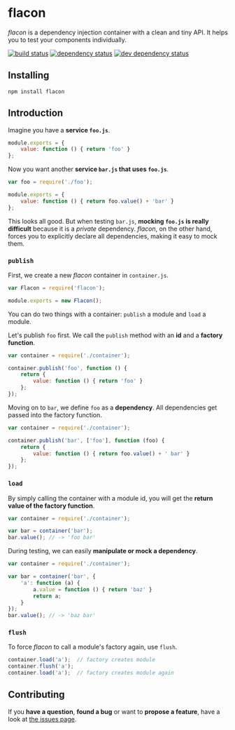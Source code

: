 # flacon

*flacon* is a dependency injection container with a clean and tiny API. It helps you to test your components individually.

[![build status](https://img.shields.io/travis/derhuerst/flacon.svg)](https://travis-ci.org/derhuerst/flacon)
[![dependency status](https://img.shields.io/david/derhuerst/flacon.svg)](https://david-dm.org/derhuerst/flacon#info=dependencies)
[![dev dependency status](https://img.shields.io/david/dev/derhuerst/flacon.svg)](https://david-dm.org/derhuerst/flacon#info=devDependencies)


## Installing

```
npm install flacon
```


## Introduction

Imagine you have a **service `foo.js`**.

```js
module.exports = {
	value: function () { return 'foo' }
};
```

Now you want another **service `bar.js` that uses `foo.js`**.

```js
var foo = require('./foo');

module.exports = {
	value: function () { return foo.value() + 'bar' }
};
```

This looks all good. But when testing `bar.js`, **mocking `foo.js` is really difficult** because it is a *private* dependency. *flacon*, on the other hand, forces you to explicitly declare all dependencies, making it easy to mock them.


### `publish`

First, we create a new *flacon* container in `container.js`.

```js
var Flacon = require('flacon');

module.exports = new Flacon();
```

You can do two things with a container: `publish` a module and `load` a module.

Let's publish `foo` first. We call the `publish` method with an **id** and a **factory function**.

```js
var container = require('./container');

container.publish('foo', function () {
	return {
		value: function () { return 'foo' }
	};
});
```

Moving on to `bar`, we define `foo` as a **dependency**. All dependencies get passed into the factory function.

```js
var container = require('./container');

container.publish('bar', ['foo'], function (foo) {
	return {
		value: function () { return foo.value() + ' bar' }
	};
});
```


### `load`

By simply calling the container with a module id, you will get the **return value of the factory function**.

```js
var container = require('./container');

var bar = container('bar');
bar.value(); // -> 'foo bar'
```

During testing, we can easily **manipulate or mock a dependency**.

```js
var container = require('./container');

var bar = container('bar', {
	'a': function (a) {
		a.value = function () { return 'baz' }
		return a;
	}
});
bar.value(); // -> 'baz bar'
```


### `flush`

To force *flacon* to call a module's factory again, use `flush`.

```js
container.load('a');  // factory creates module
container.flush('a');
container.load('a');  // factory creates module again
```



## Contributing

If you **have a question**, **found a bug** or want to **propose a feature**, have a look at [the issues page](https://github.com/derhuerst/flacon/issues).
